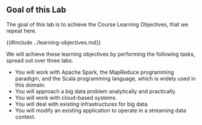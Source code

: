 ## Goal of this Lab

The goal of this lab is to achieve the Course Learning Objectives, that we 
repeat here.

{{#include ../learning-objectives.md}}

We will achieve these learning objectives by performing the following tasks,
spread out over three labs.

- You will work with Apache Spark, the MapReduce programming paradigm, and the 
  Scala programming language, which is widely used in this domain.
- You will approach a big data problem analytically and practically.
- You will work with cloud-based systems.
- You will deal with existing infrastructures for big data.
- You will modify an existing application to operate in a streaming data 
  context.
